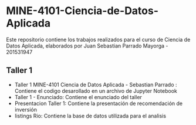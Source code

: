 # MINE-4101-Ciencia-de-Datos-Aplicada

Este repositorio contiene los trabajos realizados para el curso de Ciencia de Datos Aplicada, elaborados por Juan Sebastian Parrado Mayorga - 201531947

## Taller 1

- Taller 1 MINE-4101 Ciencia de Datos Aplicada - Sebastian Parrado : Contiene el codigo desarollado en un archivo de Jupyter Notebook
- Taller 1 - Enunciado: Contiene el enunciado del taller
- Presentacion Taller 1: Contiene la presentación de recomendación de inversión
- listings Rio: Contiene la base de datos utilizada para el analisis   

